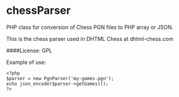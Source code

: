 chessParser
===========
PHP class for conversion of Chess PGN files to PHP array or JSON.

This is the chess parser used in DHTML Chess at dhtml-chess.com

####License: GPL

Example of use: 

    <?php
    $parser = new PgnParser('my-games.pgn');
    echo json_encode($parser->getGames());
    ?>
